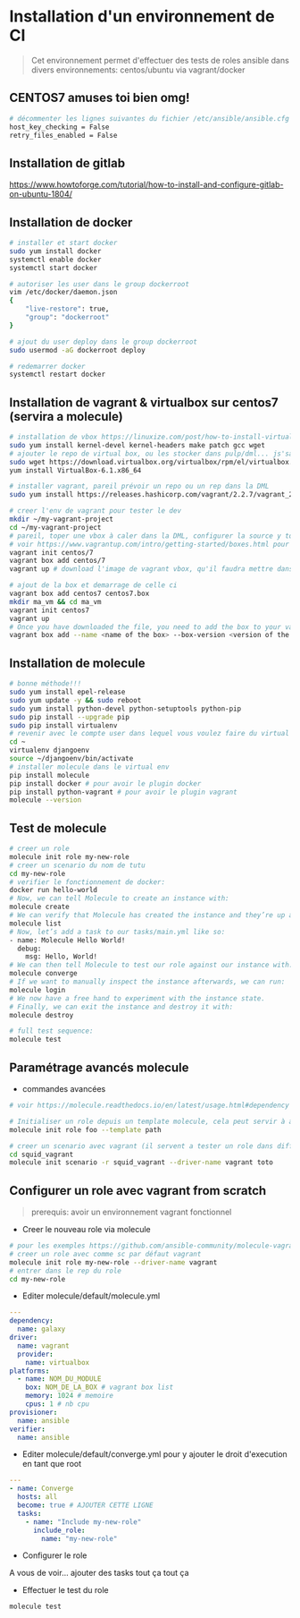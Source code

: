 # Installation d'un environnement de CI

> Cet environnement permet d'effectuer des tests de roles ansible dans divers environnements: centos/ubuntu via vagrant/docker

## CENTOS7 amuses toi bien omg!

```bash
# décommenter les lignes suivantes du fichier /etc/ansible/ansible.cfg
host_key_checking = False
retry_files_enabled = False
```

## Installation de gitlab

https://www.howtoforge.com/tutorial/how-to-install-and-configure-gitlab-on-ubuntu-1804/


## Installation de docker

```bash
# installer et start docker
sudo yum install docker
systemctl enable docker
systemctl start docker

# autoriser les user dans le group dockerroot
vim /etc/docker/daemon.json
{
    "live-restore": true,
    "group": "dockerroot"
}

# ajout du user deploy dans le group dockerroot
sudo usermod -aG dockerroot deploy

# redemarrer docker
systemctl restart docker
```

## Installation de vagrant & virtualbox sur centos7 (servira a molecule)

```bash
# installation de vbox https://linuxize.com/post/how-to-install-virtualbox-on-centos-7/
sudo yum install kernel-devel kernel-headers make patch gcc wget
# ajouter le repo de virtual box, ou les stocker dans pulp/dml... js'sais pas à voir
sudo wget https://download.virtualbox.org/virtualbox/rpm/el/virtualbox.repo -P /etc/yum.repos.d
yum install VirtualBox-6.1.x86_64

# installer vagrant, pareil prévoir un repo ou un rep dans la DML
sudo yum install https://releases.hashicorp.com/vagrant/2.2.7/vagrant_2.2.7_x86_64.rpm

# creer l'env de vagrant pour tester le dev
mkdir ~/my-vagrant-project
cd ~/my-vagrant-project
# pareil, toper une vbox à caler dans la DML, configurer la source y tout, bref oseb
# voir https://www.vagrantup.com/intro/getting-started/boxes.html pour les url de download
vagrant init centos/7
vagrant box add centos/7
vagrant up # download l'image de vagrant vbox, qu'il faudra mettre dans la DML au besoin

# ajout de la box et demarrage de celle ci
vagrant box add centos7 centos7.box
mkdir ma_vm && cd ma_vm
vagrant init centos7
vagrant up
# Once you have downloaded the file, you need to add the box to your vagrant config:
vagrant box add --name <name of the box> --box-version <version of the box> <downloaded box file>

```


## Installation de molecule

```bash
# bonne méthode!!!
sudo yum install epel-release
sudo yum update -y && sudo reboot
sudo yum install python-devel python-setuptools python-pip
sudo pip install --upgrade pip
sudo pip install virtualenv
# revenir avec le compte user dans lequel vous voulez faire du virtual env
cd ~
virtualenv djangoenv
source ~/djangoenv/bin/activate
# installer molecule dans le virtual env
pip install molecule
pip install docker # pour avoir le plugin docker
pip install python-vagrant # pour avoir le plugin vagrant
molecule --version
```

## Test de molecule


```bash
# creer un role
molecule init role my-new-role
# creer un scenario du nom de tutu
cd my-new-role
# verifier le fonctionnement de docker:
docker run hello-world  
# Now, we can tell Molecule to create an instance with:
molecule create
# We can verify that Molecule has created the instance and they’re up and running with:
molecule list
# Now, let’s add a task to our tasks/main.yml like so:
- name: Molecule Hello World!
  debug:
    msg: Hello, World!
# We can then tell Molecule to test our role against our instance with:
molecule converge
# If we want to manually inspect the instance afterwards, we can run:
molecule login
# We now have a free hand to experiment with the instance state.
# Finally, we can exit the instance and destroy it with:
molecule destroy

# full test sequence:
molecule test
```

## Paramétrage avancés molecule

- commandes avancées

```bash
# voir https://molecule.readthedocs.io/en/latest/usage.html#dependency

# Initialiser un role depuis un template molecule, cela peut servir à avoir des templates a usage différent (docker ou vagrant par ex)
molecule init role foo --template path

# creer un scenario avec vagrant (il servent a tester un role dans différents environnements):
cd squid_vagrant
molecule init scenario -r squid_vagrant --driver-name vagrant toto
```

## Configurer un role avec vagrant from scratch

> prerequis: avoir un environnement vagrant fonctionnel

- Creer le nouveau role via molecule

```bash
# pour les exemples https://github.com/ansible-community/molecule-vagrant/tree/master/molecule_vagrant
# creer un role avec comme sc par défaut vagrant
molecule init role my-new-role --driver-name vagrant
# entrer dans le rep du role
cd my-new-role
```

- Editer molecule/default/molecule.yml

```yml
---
dependency:
  name: galaxy
driver:
  name: vagrant
  provider:
    name: virtualbox
platforms:
  - name: NOM_DU_MODULE
    box: NOM_DE_LA_BOX # vagrant box list
    memory: 1024 # memoire
    cpus: 1 # nb cpu
provisioner:
  name: ansible
verifier:
  name: ansible
```

- Editer molecule/default/converge.yml pour y ajouter le droit d'execution en tant que root

```yml
---
- name: Converge
  hosts: all
  become: true # AJOUTER CETTE LIGNE
  tasks:
    - name: "Include my-new-role"
      include_role:
        name: "my-new-role"
```

- Configurer le role

A vous de voir... ajouter des tasks tout ça tout ça

- Effectuer le test du role

```bash
molecule test
```